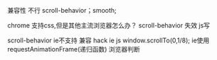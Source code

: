 兼容性 不行
scroll-behavior；smooth;

chrome 支持css,但是其他主流浏览器怎么办？ scroll-behavior 失效
js写

scroll-behavior  ie不支持
兼容 hack  ie js window.scrollTo(0,1/8); ie使用
requestAnimationFrame(递归函数)
浏览器判断
